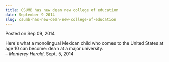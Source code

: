 ```yaml
---
title: CSUMB has new dean new college of education
date: September 9 2014
slug: csumb-has-new-dean-new-college-of-education
---
```


 



<span class="date">Posted on Sep 09, 2014    </span>
<p>Here&apos;s what a monolingual Mexican child who comes to the United
States at age 10 can become: dean at a major
university.&#xA0;<br>
&#x2013; <em>Monterey Herald</em>, Sept. 5, 2014</br></p>





```
